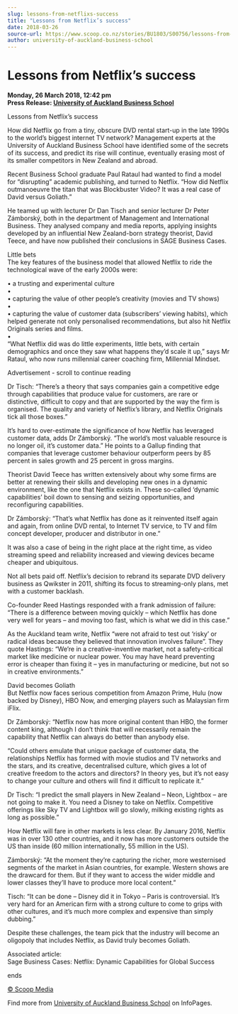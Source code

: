 ```yaml
---
slug: lessons-from-netflixs-success
title: "Lessons from Netflix’s success"
date: 2018-03-26
source-url: https://www.scoop.co.nz/stories/BU1803/S00756/lessons-from-netflixs-success.htm
author: university-of-auckland-business-school
---
```

Lessons from Netflix’s success
==============================

**Monday, 26 March 2018, 12:42 pm**  
**Press Release: [University of Auckland Business School](https://info.scoop.co.nz/University_of_Auckland_Business_School)**

Lessons from Netflix’s success

  
How did Netflix go from a tiny, obscure DVD rental start-up in the late 1990s to the world’s biggest internet TV network? Management experts at the University of Auckland Business School have identified some of the secrets of its success, and predict its rise will continue, eventually erasing most of its smaller competitors in New Zealand and abroad.

  
Recent Business School graduate Paul Rataul had wanted to find a model for “disrupting” academic publishing, and turned to Netflix. “How did Netflix outmanoeuvre the titan that was Blockbuster Video? It was a real case of David versus Goliath.”

He teamed up with lecturer Dr Dan Tisch and senior lecturer Dr Peter Zámborský, both in the department of Management and International Business. They analysed company and media reports, applying insights developed by an influential New Zealand-born strategy theorist, David Teece, and have now published their conclusions in SAGE Business Cases.

Little bets  
The key features of the business model that allowed Netflix to ride the technological wave of the early 2000s were:

• a trusting and experimental culture  
•  
• capturing the value of other people’s creativity (movies and TV shows)  
•  
• capturing the value of customer data (subscribers’ viewing habits), which helped generate not only personalised recommendations, but also hit Netflix Originals series and films.  
•  
“What Netflix did was do little experiments, little bets, with certain demographics and once they saw what happens they’d scale it up,” says Mr Rataul, who now runs millennial career coaching firm, Millennial Mindset.

Advertisement - scroll to continue reading





Dr Tisch: “There’s a theory that says companies gain a competitive edge through capabilities that produce value for customers, are rare or distinctive, difficult to copy and that are supported by the way the firm is organised. The quality and variety of Netflix’s library, and Netflix Originals tick all those boxes.”

It’s hard to over-estimate the significance of how Netflix has leveraged customer data, adds Dr Zámborský. “The world’s most valuable resource is no longer oil, it’s customer data.” He points to a Gallup finding that companies that leverage customer behaviour outperform peers by 85 percent in sales growth and 25 percent in gross margins.

Theorist David Teece has written extensively about why some firms are better at renewing their skills and developing new ones in a dynamic environment, like the one that Netflix exists in. These so-called ‘dynamic capabilities’ boil down to sensing and seizing opportunities, and reconfiguring capabilities.

Dr Zámborský: “That’s what Netflix has done as it reinvented itself again and again, from online DVD rental, to Internet TV service, to TV and film concept developer, producer and distributor in one.”

It was also a case of being in the right place at the right time, as video streaming speed and reliability increased and viewing devices became cheaper and ubiquitous.

Not all bets paid off. Netflix’s decision to rebrand its separate DVD delivery business as Qwikster in 2011, shifting its focus to streaming-only plans, met with a customer backlash.

Co-founder Reed Hastings responded with a frank admission of failure: “There is a difference between moving quickly – which Netflix has done very well for years – and moving too fast, which is what we did in this case.”

As the Auckland team write, Netflix “were not afraid to test out ‘risky’ or radical ideas because they believed that innovation involves failure”. They quote Hastings: “We’re in a creative-inventive market, not a safety-critical market like medicine or nuclear power. You may have heard preventing error is cheaper than fixing it – yes in manufacturing or medicine, but not so in creative environments.”

David becomes Goliath  
But Netflix now faces serious competition from Amazon Prime, Hulu (now backed by Disney), HBO Now, and emerging players such as Malaysian firm iFlix.

Dr Zámborský: “Netflix now has more original content than HBO, the former content king, although I don’t think that will necessarily remain the capability that Netflix can always do better than anybody else.

“Could others emulate that unique package of customer data, the relationships Netflix has formed with movie studios and TV networks and the stars, and its creative, decentralised culture, which gives a lot of creative freedom to the actors and directors? In theory yes, but it’s not easy to change your culture and others will find it difficult to replicate it.”

Dr Tisch: “I predict the small players in New Zealand – Neon, Lightbox – are not going to make it. You need a Disney to take on Netflix. Competitive offerings like Sky TV and Lightbox will go slowly, milking existing rights as long as possible.”

How Netflix will fare in other markets is less clear. By January 2016, Netflix was in over 130 other countries, and it now has more customers outside the US than inside (60 million internationally, 55 million in the US).

Zámborský: “At the moment they’re capturing the richer, more westernised segments of the market in Asian countries, for example. Western shows are the drawcard for them. But if they want to access the wider middle and lower classes they’ll have to produce more local content.”

Tisch: “It can be done – Disney did it in Tokyo – Paris is controversial. It’s very hard for an American firm with a strong culture to come to grips with other cultures, and it’s much more complex and expensive than simply dubbing.”

Despite these challenges, the team pick that the industry will become an oligopoly that includes Netflix, as David truly becomes Goliath.

Associated article:  
Sage Business Cases: Netflix: Dynamic Capabilities for Global Success  

ends

  

[© Scoop Media](http://www.scoop.co.nz/about/terms.html)

Find more from [University of Auckland Business School](https://info.scoop.co.nz/University_of_Auckland_Business_School) on InfoPages.